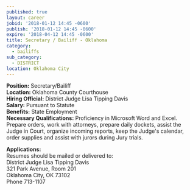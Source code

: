 ```yaml
---
published: true
layout: career
jobid: '2018-01-12 14:45 -0600'
publish: '2018-01-12 14:45 -0600'
expire: '2018-04-12 14:45 -0600'
title: Secretary / Bailiff - Oklahoma
category:
  - bailiffs
sub_category:
  - DISTRICT
location: Oklahoma City
---
```

**Position:** Secretary/Bailiff  
**Location:** Oklahoma County Courthouse  
**Hiring Official:** District Judge Lisa Tipping Davis  
**Salary:** Pursuant to Statute  
**Benefits:** State Employment  
**Necessary Qualifications:** Proficiency in Microsoft Word and Excel.  Prepare orders, work with attorneys, prepare daily dockets, assist the Judge in Court, organize incoming reports, keep the Judge's calendar, order supplies and assist with jurors during Jury trials.

**Applications:**  
Resumes should be mailed or delivered to:  
District Judge Lisa Tipping Davis  
321 Park Avenue, Room 201  
Oklahoma City, OK  73102  
Phone 713-1107  
